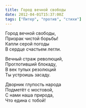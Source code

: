 ```yaml
---
title: Город вечной свободы
date: 2012-04-01T15:37:00Z
tags: ["Питер", "против", "стихи"]
---
```


Город вечной свободы,  
Призрак чистой борьбы!  
Капли серой погоды  
В сердце счастьем легли.  

Вечный страж революций,  
Проглотивший блокаду,  
В век тупых резолюций  
Ты устроишь засаду.  

Дворник глупость народа  
Подметёт с мостовой,  
С нами наша природа,  
Что едина с тобой!  
